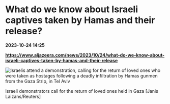 # What do we know about Israeli captives taken by Hamas and their release?

**2023-10-24 14:25**

**https://www.aljazeera.com/news/2023/10/24/what-do-we-know-about-israeli-captives-taken-by-hamas-and-their-release**

![Israelis attend a demonstration, calling for the return of loved ones who were taken as hostages following a deadly infiltration by Hamas gunmen from the Gaza Strip, in Tel Aviv](https://www.aljazeera.com/wp-content/uploads/2023/10/2023-10-14T114733Z_1250639650_RC28S3AE7II9_RTRMADP_3_ISRAEL-PALESTINIANS-TEL-AVIV-PROTESTS-1697292142.jpg?resize=770%2C513&quality=80)

Israeli demonstrators call for the return of loved ones held in Gaza \[Janis Laizans/Reuters\]